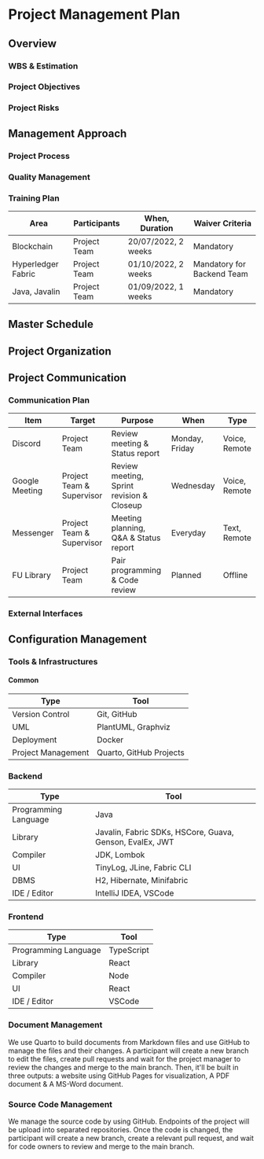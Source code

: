 # Project Management Plan

## Overview

### WBS & Estimation


### Project Objectives


### Project Risks



## Management Approach

### Project Process


### Quality Management


### Training Plan

| Area               | Participants | When, Duration      | Waiver Criteria            |
| ------------------ | ------------ | ------------------- | -------------------------- |
| Blockchain         | Project Team | 20/07/2022, 2 weeks | Mandatory                  |
| Hyperledger Fabric | Project Team | 01/10/2022, 2 weeks | Mandatory for Backend Team |
| Java, Javalin      | Project Team | 01/09/2022, 1 weeks | Mandatory                  |

## Master Schedule


## Project Organization


## Project Communication

### Communication Plan

| Item           | Target                    | Purpose                                   | When           | Type          |
| -------------- | ------------------------- | ----------------------------------------- | -------------- | ------------- |
| Discord        | Project Team              | Review meeting & Status report            | Monday, Friday | Voice, Remote |
| Google Meeting | Project Team & Supervisor | Review meeting, Sprint revision & Closeup | Wednesday      | Voice, Remote |
| Messenger      | Project Team & Supervisor | Meeting planning, Q&A & Status report     | Everyday       | Text, Remote  |
| FU Library     | Project Team              | Pair programming & Code review            | Planned        | Offline       |

### External Interfaces

## Configuration Management

### Tools & Infrastructures

#### Common

| Type               | Tool                    |
| ------------------ | ----------------------- |
| Version Control    | Git, GitHub             |
| UML                | PlantUML, Graphviz      |
| Deployment         | Docker                  |
| Project Management | Quarto, GitHub Projects |

### Backend

| Type                 | Tool                                                     |
| -------------------- | -------------------------------------------------------- |
| Programming Language | Java                                                     |
| Library              | Javalin, Fabric SDKs, HSCore, Guava, Genson, EvalEx, JWT |
| Compiler             | JDK, Lombok                                              |
| UI                   | TinyLog, JLine, Fabric CLI                               |
| DBMS                 | H2, Hibernate, Minifabric                                |
| IDE / Editor         | IntelliJ IDEA, VSCode                                    |

### Frontend

| Type                 | Tool       |
| -------------------- | ---------- |
| Programming Language | TypeScript |
| Library              | React      |
| Compiler             | Node       |
| UI                   | React      |
| IDE / Editor         | VSCode     |

### Document Management

We use Quarto to build documents from Markdown files and use GitHub to manage the files and their changes. A participant will create a new branch to edit the files, create pull requests and wait for the project manager to review the changes and merge to the main branch. Then, it'll be built in three outputs: a website using GitHub Pages for visualization, A PDF document & A MS-Word document.

### Source Code Management

We manage the source code by using GitHub. Endpoints of the project will be upload into separated repositories. Once the code is changed, the participant will create a new branch, create a relevant pull request, and wait for code owners to review and merge to the main branch.
